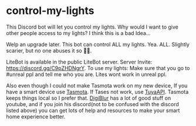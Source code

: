 # control-my-lights
 This Discord bot will let you control my lights. Why would I want to give other people access to my lights? I think this is a bad Idea...
 
 Welp an upgrade later. This bot can control ALL my lights. Yea. ALL. Slightly scarier, but no one abuses it so 🤷‍♀️.

 LiteBot is available in the public LiteBot server. Server Invite: https://discord.gg/C9pZHDNgrY. 
 To use my lights: Make sure that you go to #unreal ppl and tell me who you are. Lites wont work in unreal ppl.

 
 Also even though I could not make Tasmota work on my new device, If you have a smart device use [Tasmota](https://tasmota.github.io/). If Tases not work, use [TuyaAPI](https://github.com/codetheweb/tuyapi). Tasmota keeps things local so I prefer that. [DigiBlur](https://www.youtube.com/c/digiblurDIY/) has a lot of good stuff on youtube, and if you join his discord(not to be confused with the discord listed above) you can get lots of help and resources to make your smart home experience better.
